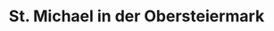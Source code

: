 ---
title: St. Michael in der Obersteiermark
url: /st-michael-in-der-obersteiermark/
latitude: 47.34
longitude: 15.011
---